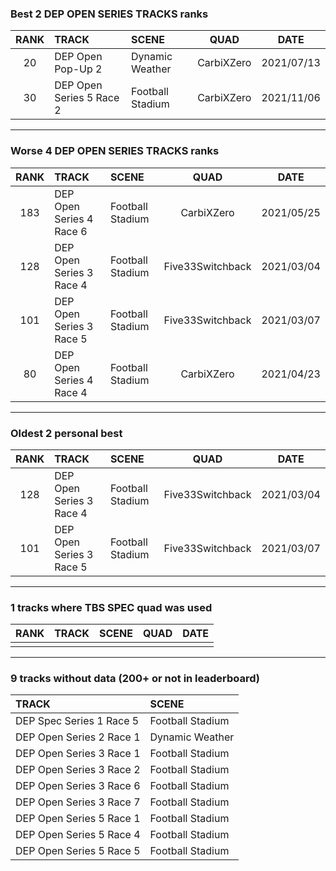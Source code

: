 ### Best 2 DEP OPEN SERIES TRACKS ranks
|RANK|TRACK|SCENE|QUAD|DATE|
|:---:|:---|:---|:---:|:---:|
|20|DEP Open Pop-Up 2|Dynamic Weather|CarbiXZero|2021/07/13|
|30|DEP Open Series 5 Race 2|Football Stadium|CarbiXZero|2021/11/06|
---
### Worse 4 DEP OPEN SERIES TRACKS ranks
|RANK|TRACK|SCENE|QUAD|DATE|
|:---:|:---|:---|:---:|:---:|
|183|DEP Open Series 4 Race 6|Football Stadium|CarbiXZero|2021/05/25|
|128|DEP Open Series 3 Race 4|Football Stadium|Five33Switchback|2021/03/04|
|101|DEP Open Series 3 Race 5|Football Stadium|Five33Switchback|2021/03/07|
|80|DEP Open Series 4 Race 4|Football Stadium|CarbiXZero|2021/04/23|
---
### Oldest 2 personal best
|RANK|TRACK|SCENE|QUAD|DATE|
|:---:|:---|:---|:---:|:---:|
|128|DEP Open Series 3 Race 4|Football Stadium|Five33Switchback|2021/03/04|
|101|DEP Open Series 3 Race 5|Football Stadium|Five33Switchback|2021/03/07|
---
### 1 tracks where TBS SPEC quad was used
|RANK|TRACK|SCENE|QUAD|DATE|
|:---:|:---|:---|:---:|:---:|
||||||
---
### 9 tracks without data (200+ or not in leaderboard)
|TRACK|SCENE|
|:---|:---|
|DEP Spec Series 1 Race 5|Football Stadium|
|DEP Open Series 2 Race 1|Dynamic Weather|
|DEP Open Series 3 Race 1|Football Stadium|
|DEP Open Series 3 Race 2|Football Stadium|
|DEP Open Series 3 Race 6|Football Stadium|
|DEP Open Series 3 Race 7|Football Stadium|
|DEP Open Series 5 Race 1|Football Stadium|
|DEP Open Series 5 Race 4|Football Stadium|
|DEP Open Series 5 Race 5|Football Stadium|
